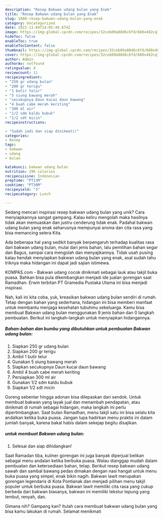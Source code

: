 ```yaml
---
description: "Resep Bakwan udang bulan yang Enak"
title: "Resep Bakwan udang bulan yang Enak"
slug: 1808-resep-bakwan-udang-bulan-yang-enak
category: Uncategorized
date: 2022-11-04T14:05:49.874Z
image: https://img-global.cpcdn.com/recipes/32ceb89a88d6c6fd/680x482cq70/bakwan-udang-bulan-foto-resep-utama.jpg
hideToc: false
enableToc: true
enableTocContent: false
thumbnail: https://img-global.cpcdn.com/recipes/32ceb89a88d6c6fd/680x482cq70/bakwan-udang-bulan-foto-resep-utama.jpg
cover: https://img-global.cpcdn.com/recipes/32ceb89a88d6c6fd/680x482cq70/bakwan-udang-bulan-foto-resep-utama.jpg
author: Admin
authorAv: notfound
ratingvalue: 4
reviewcount: 11
recipeingredient:
- "250 gr udang bulan"
- "200 gr terigu"
- "1 butir telur"
- "5 siung bawang merah"
- "secukupnya Daun kucai daun bawang"
- "4 buah cabe merah keriting"
- "300 ml air"
- "1/2 sdm kaldu bubuk"
- "1/2 sdt micin"
recipeinstructions:

- "Sudah jadi dan siap dinikmati!"
categories:
- Resep
tags:
- bakwan
- udang
- bulan

katakunci: bakwan udang bulan 
nutrition: 296 calories
recipecuisine: Indonesian
preptime: "PT13M"
cooktime: "PT30M"
recipeyield: "3"
recipecategory: Lunch

---
```





Sedang mencari inspirasi resep bakwan udang bulan yang unik? Cara menyiapkannya sangat gampang. Kalau keliru mengolah maka hasilnya tidak akan memuaskan dan justru cenderung tidak enak. Padahal bakwan udang bulan yang enak seharusnya mempunyai aroma dan cita rasa yang bisa memancing selera Kita.





Ada beberapa hal yang sedikit banyak berpengaruh terhadap kualitas rasa dari bakwan udang bulan, mulai dari jenis bahan, lalu pemilihan bahan segar dan Bagus, sampai cara mengolah dan menyajikannya. Tidak usah pusing kalau hendak menyiapkan bakwan udang bulan yang enak,      asal sudah tahu triknya maka hidangan ini dapat jadi sajian istimewa.














KOMPAS.com - Bakwan udang cocok dinikmati sebagai lauk atau takjil buka puasa. Bahkan bisa pula dikembangkan menjadi ide jualan gorengan saat Ramadhan. Erwin terbitan PT Gramedia Pustaka Utama ini bisa menjadi inspirasi.






Nah, kali ini kita coba, yuk, kreasikan bakwan udang bulan sendiri di rumah. Tetap dengan bahan yang sederhana, hidangan ini bisa memberi manfaat untuk membantu menjaga kesehatan tubuhmu sekeluarga. Kamu bisa membuat Bakwan udang bulan menggunakan 9 jenis bahan dan 0 langkah pembuatan. Berikut ini langkah-langkah untuk menyiapkan hidangannya.

<!--inarticleads1-->

##### Bahan-bahan dan bumbu yang dibutuhkan untuk pembuatan Bakwan udang bulan:

1. Siapkan 250 gr udang bulan
1. Siapkan 200 gr terigu
1. Ambil 1 butir telur
1. Gunakan 5 siung bawang merah
1. Siapkan secukupnya Daun kucai daun bawang
1. Ambil 4 buah cabe merah keriting
1. Persiapkan 300 ml air
1. Gunakan 1/2 sdm kaldu bubuk
1. Siapkan 1/2 sdt micin


Goreng sebentar hingga adonan bisa dilepaskan dari sendok. Untuk membuat bakwan yang layak jual dan menambah pendapatan, atau dinikmati di rumah sebagai hidangan, maka langkah ini perlu dipertimbangkan. Saat bulan Ramadhan, menu takjil satu ini bisa selalu kita andalkan ketika buka puasa. Jangan lupa hadirkan menu praktis ini dalam jumlah banyak, karena bakal habis dalam sekejap begitu disajikan. 

<!--inarticleads2-->

#####  untuk membuat Bakwan udang bulan:


1. Selesai dan siap dihidangkan!

Saat Ramadan tiba, kuliner gorengan ini juga banyak diperjual belikan sebagai menu andalan ketika berbuka puasa. Walau dianggap mudah dalam pembuatan dan ketersediaan bahan, tetap. Berikut resep bakwan udang sawah dan sambal bawang pedas dimakan dengan nasi hangat untuk menu buka puasa yang simpel, enak bikin nagih. Bakwan lawit merupakan gorengan legendaris di Kota Pontianak dan menjadi pilihan menu takjil populer untuk berbuka puasa. Bakwan lawit memiliki cita rasa yang cukup berbeda dari bakwan biasanya, bakwan ini memiliki tekstur tepung yang lembut, renyah, dan. 

Gimana nih? Gampang kan? Itulah cara membuat bakwan udang bulan yang bisa kamu lakukan di rumah. Selamat menikmati
